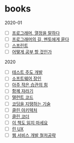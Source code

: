 # books

2020-01

- [ ] <a href="https://www.aladin.co.kr/shop/wproduct.aspx?ItemId=14635471">프로그래머, 열정을 말하다 </a>
- [ ] <a href="https://www.aladin.co.kr/shop/wproduct.aspx?ItemId=7415431">프로그래머의 길, 멘토에게 묻다 </a>
- [ ] <a href="https://www.aladin.co.kr/shop/wproduct.aspx?ItemId=74920583">스프린트</a>
- [ ] <a href="https://www.aladin.co.kr/shop/wproduct.aspx?ItemId=49588358">어떻게 공부 할 것인가</a>

2020

- [ ] <a href="https://www.aladin.co.kr/shop/wproduct.aspx?ItemId=37469717">테스트 주도 개발</a>
- [ ] <a href="https://www.aladin.co.kr//wproduct.aspx?ItemId=66925855">소프트웨어 장인</a>
- [ ] <a href="https://www.aladin.co.kr/shop/wproduct.aspx?ItemId=182285146">아주 작은 습관의 힘 </a>
- [ ] <a href="https://www.aladin.co.kr/shop/wproduct.aspx?ItemId=175977462">함께 자라기 </a>
- [ ] <a href="https://www.aladin.co.kr/shop/wproduct.aspx?ItemId=4101734">탤런트 코드</a>
- [ ] <a href="https://www.aladin.co.kr/shop/wproduct.aspx?ItemId=31679090">코딩을 지탱하는 기술 </a>
- [ ] <a href="https://www.aladin.co.kr/shop/wproduct.aspx?ItemId=202322454">클린 아키텍처 </a>
- [ ] <a href="https://www.aladin.co.kr/shop/wproduct.aspx?ItemId=86619346">클린 코더</a>
- [ ] <a href="https://www.aladin.co.kr/shop/wproduct.aspx?ItemId=174227910">이 책도 읽지 마세요 </a>
- [ ] <a href="https://www.aladin.co.kr/shop/wproduct.aspx?ItemId=31424195">린 UX </a>
- [ ] <a href="https://www.aladin.co.kr/shop/wproduct.aspx?ItemId=38880484">웹 서비스 개발 철저공략 </a>
